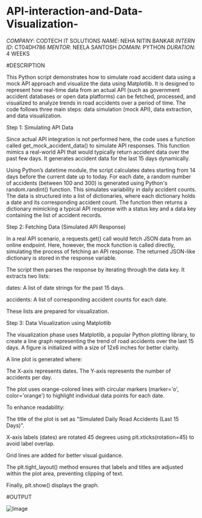 # API-interaction-and-Data-Visualization-
*COMPANY*: CODTECH IT SOLUTIONS
*NAME*: NEHA NITIN BANKAR 
*INTERN ID*: CT04DH786
*MENTOR*: NEELA SANTOSH 
*DOMAIN*: PYTHON 
*DURATION*: 4 WEEKS 

#DESCRIPTION

This Python script demonstrates how to simulate road accident data using a mock API approach and visualize the data using Matplotlib. It is designed to represent how real-time data from an actual API (such as government accident databases or open data platforms) can be fetched, processed, and visualized to analyze trends in road accidents over a period of time. The code follows three main steps: data simulation (mock API), data extraction, and data visualization.

Step 1: Simulating API Data

Since actual API integration is not performed here, the code uses a function called get_mock_accident_data() to simulate API responses. This function mimics a real-world API that would typically return accident data over the past few days. It generates accident data for the last 15 days dynamically.

Using Python’s datetime module, the script calculates dates starting from 14 days before the current date up to today. For each date, a random number of accidents (between 100 and 300) is generated using Python's random.randint() function. This simulates variability in daily accident counts. The data is structured into a list of dictionaries, where each dictionary holds a date and its corresponding accident count. The function then returns a dictionary mimicking a typical API response with a status key and a data key containing the list of accident records.

Step 2: Fetching Data (Simulated API Response)

In a real API scenario, a requests.get() call would fetch JSON data from an online endpoint. Here, however, the mock function is called directly, simulating the process of fetching an API response. The returned JSON-like dictionary is stored in the response variable.

The script then parses the response by iterating through the data key. It extracts two lists:

dates: A list of date strings for the past 15 days.

accidents: A list of corresponding accident counts for each date.

These lists are prepared for visualization.

Step 3: Data Visualization using Matplotlib

The visualization phase uses Matplotlib, a popular Python plotting library, to create a line graph representing the trend of road accidents over the last 15 days. A figure is initialized with a size of 12x6 inches for better clarity.

A line plot is generated where:

The X-axis represents dates.
The Y-axis represents the number of accidents per day.

The plot uses orange-colored lines with circular markers (marker='o', color='orange') to highlight individual data points for each date.

To enhance readability:

The title of the plot is set as "Simulated Daily Road Accidents (Last 15 Days)".

X-axis labels (dates) are rotated 45 degrees using plt.xticks(rotation=45) to avoid label overlap.

Grid lines are added for better visual guidance.

The plt.tight_layout() method ensures that labels and titles are adjusted within the plot area, preventing clipping of text.

Finally, plt.show() displays the graph.

#OUTPUT 

![Image](https://github.com/user-attachments/assets/5af2f865-ff25-41c0-b88c-a4b462e91481)
